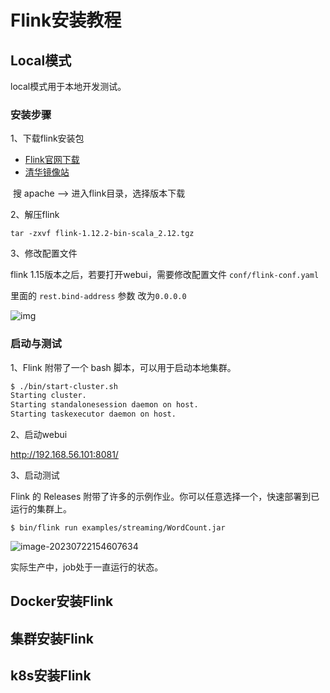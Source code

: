 # Flink安装教程

## Local模式

local模式用于本地开发测试。

### 安装步骤

1、下载flink安装包

- [Flink官网下载](https://flink.apache.org/downloads/)
- [清华镜像站](https://mirrors.tuna.tsinghua.edu.cn/)

​			搜 apache --> 进入flink目录，选择版本下载

2、解压flink

`tar -zxvf flink-1.12.2-bin-scala_2.12.tgz`

3、修改配置文件

flink 1.15版本之后，若要打开webui，需要修改配置文件 `conf/flink-conf.yaml`

里面的 `rest.bind-address` 参数 改为`0.0.0.0`

![img](D:\ware\doc\bigdata\flink\images\0b2a724b71f23381cbb5c9702eaa51b7.png)

### 启动与测试

1、Flink 附带了一个 bash 脚本，可以用于启动本地集群。

```bash
$ ./bin/start-cluster.sh
Starting cluster.
Starting standalonesession daemon on host.
Starting taskexecutor daemon on host.
```

2、启动webui

http://192.168.56.101:8081/

3、启动测试

Flink 的 Releases 附带了许多的示例作业。你可以任意选择一个，快速部署到已运行的集群上。

```
$ bin/flink run examples/streaming/WordCount.jar
```

![image-20230722154607634](D:\ware\doc\bigdata\flink\images\image-20230722154607634.png)

实际生产中，job处于一直运行的状态。



## Docker安装Flink



## 集群安装Flink



## k8s安装Flink

